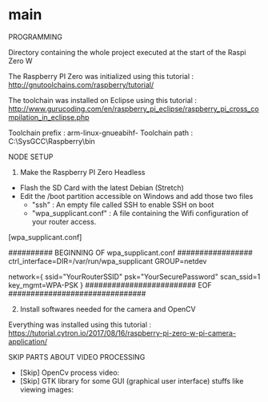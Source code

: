 # main
PROGRAMMING

Directory containing the whole project executed at the start of the Raspi Zero W

The Raspberry PI Zero was initialized using this tutorial : http://gnutoolchains.com/raspberry/tutorial/

The toolchain was installed on Eclipse using this tutorial : http://www.gurucoding.com/en/raspberry_pi_eclipse/raspberry_pi_cross_compilation_in_eclipse.php

Toolchain prefix : arm-linux-gnueabihf-
Toolchain path   : C:\SysGCC\Raspberry\bin

NODE SETUP

1) Make the Raspberry PI Zero Headless

- Flash the SD Card with the latest Debian (Stretch)
- Edit the /boot partition accessible on Windows and add those two files
    - "ssh" : An empty file called SSH to enable SSH on boot
    - "wpa_supplicant.conf" : A file containing the Wifi configuration of your router access.
    
 [wpa_supplicant.conf]
 
########## BEGINNING OF wpa_supplicant.conf #################
ctrl_interface=DIR=/var/run/wpa_supplicant GROUP=netdev

network={
	ssid="YourRouterSSID"
	psk="YourSecurePassword"
	scan_ssid=1
	key_mgmt=WPA-PSK
}
######################### EOF ###############################

2) Install softwares needed for the camera and OpenCV

Everything was installed using this tutorial :
https://tutorial.cytron.io/2017/08/16/raspberry-pi-zero-w-pi-camera-application/

SKIP PARTS ABOUT VIDEO PROCESSING
- [Skip] OpenCv process video:
- [Skip] GTK library for some GUI (graphical user interface) stuffs like viewing images:

